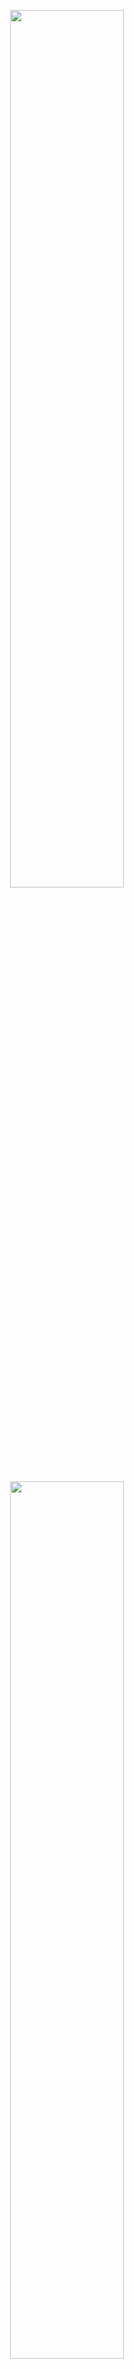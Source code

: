 <p align="center">
  <img
    src="https://github-readme-stats-theta-jet-55.vercel.app/api?username=hayamiya14&show_icons=true&theme=onedark"
    width="60%"
  />
</p>
<p align="center">
  <img
    src="https://github-readme-stats-theta-jet-55.vercel.app/api/top-langs/?username=hayamiya14&layout=compact&langs_count=8&theme=onedark"
    width="60%"
  />
</p>
<p align="center">
  <a href="https://skillicons.dev">
    <img src="https://skillicons.dev/icons?i=docker,go,nim" />
  </a>
</p>
